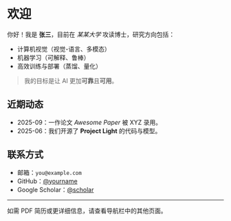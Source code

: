 # 欢迎

你好！我是 **张三**，目前在 *某某大学* 攻读博士，研究方向包括：

- 计算机视觉（视觉-语言、多模态）
- 机器学习（可解释、鲁棒）
- 高效训练与部署（蒸馏、量化）

> 我的目标是让 AI 更加**可靠**且**可用**。

## 近期动态
- 2025-09：一作论文 *Awesome Paper* 被 XYZ 录用。
- 2025-06：我们开源了 **Project Light** 的代码与模型。

## 联系方式
- 邮箱：`you@example.com`
- GitHub：[@yourname](https://github.com/)
- Google Scholar：[@scholar](https://scholar.google.com/)

---

如需 PDF 简历或更详细信息，请查看导航栏中的其他页面。
